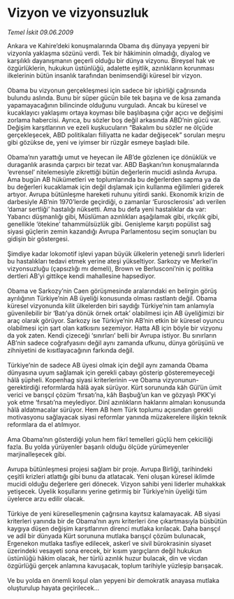 # Vizyon ve vizyonsuzluk

*Temel İskit 09.06.2009*

<div class="taraf_structure_2col_1zq">
<div class="margen_n">



 <p>Ankara ve Kahire’deki konuşmalarında Obama dış dünyaya yepyeni bir vizyonla yaklaşma sözünü verdi. Tek bir hâkiminin olmadığı, diyalog ve karşılıklı dayanışmanın geçerli olduğu bir dünya vizyonu. Bireysel hak ve özgürlüklerin, hukukun üstünlüğü, adalette eşitlik, azınlıkların korunması ilkelerinin bütün insanlık tarafından benimsendiği küresel bir vizyon. <br/><br/>Obama bu vizyonun gerçekleşmesi için sadece bir işbirliği çağrısında bulundu aslında. Bunu bir süper gücün bile tek başına ve de kısa zamanda yapamayacağının bilincinde olduğunu vurguladı. Ancak bu küresel ve kucaklayıcı yaklaşımı ortaya koyması bile başlıbaşına çığır açıcı ve değişimi zorlama habercisi. Ayrıca, bu sözler boş değil arkasında ABD’nin gücü var. Değişim karşıtlarının ve ezeli kuşkucuların “Bakalım bu sözler ne ölçüde gerçekleşecek, ABD politikaları fiiliyatta ne kadar değişecek” soruları meşru gibi gözükse de, yeni ve iyimser bir rüzgâr esmeye başladı bile. <br/><br/>Obama’nın yarattığı umut ve heyecan ile AB’de gözlenen içe dönüklük ve duraganlık arasında çarpıcı bir tezat var. ABD Başkanı’nın konuşmalarında ‘evrensel’ nitelemesiyle zikrettiği bütün değerlerin mucidi aslında Avrupa. Ama bugün AB hükümetleri ve toplumlarında bu değerlerden sapma ya da bu değerleri kucaklamak için değil dışlamak için kullanma eğilimleri giderek artıyor. Avrupa bütünleşme hareketi ruhunu yitirdi sanki. Ekonomik krizin de darbesiyle AB’nin 1970’lerde geçirdiği, o zamanlar ‘Eurosclerosis’ adı verilen ‘damar sertliği’ hastalığı nüksetti. Ama bu defa yeni hastalıklar da var: Yabancı düşmanlığı gibi, Müslüman azınlıkları aşağılamak gibi, ırkçılık gibi, genellikle ‘ötekine’ tahammülsüzlük gibi. Genişleme karşıtı popülist sağ siyasi güçlerin zemin kazandığı Avrupa Parlamentosu seçim sonuçları bu gidişin bir göstergesi. <br/><br/>Şimdiye kadar lokomotif işlevi yapan büyük ülkelerin yeteneği sınırlı liderleri bu hastalıkları tedavi etmek yerine ateşi yükseltiyor. Sarkozy ve Merkel’in vizyonsuzluğu (çapsızlığı mı demeli), Brown ve Berlusconi’nin iç politika dertleri AB’yi gittikçe kendi mahallesine hapsediyor. <br/><br/>Obama ve Sarkozy’nin Caen görüşmesinde aralarındaki en belirgin görüş ayrılığının Türkiye’nin AB üyeliği konusunda olması rastlantı değil. Obama küresel vizyonunda kilit ülkelerden biri saydığı Türkiye’nin tam anlamıyla güvenilebilir bir ‘Batı’ya dönük örnek ortak’ olabilmesi için AB üyeliğimizi bir araç olarak görüyor. Sarkozy ise Türkiye’nin AB’nin etkin bir küresel oyuncu olabilmesi için şart olan katkısını sezemiyor. Hatta AB için böyle bir vizyonu da yok zaten. Kendi çizeceği ‘sınırları’ belli bir Avrupa istiyor. Bu sınırların AB’nin sadece coğrafyasını değil aynı zamanda ufkunu, dünya görüşünü ve zihniyetini de kısıtlayacağının farkında değil. <br/><br/>Türkiye’nin de sadece AB üyesi olmak için değil aynı zamanda Obama dünyasına uyum sağlamak için gerekli çabayı gösterip gösteremeyeceği hâlâ şüpheli. Kopenhag siyasi kriterlerinin –ve Obama vizyonunun- gerektirdiği reformlarda hâlâ ayak sürüyor. Kürt sorununda kâh Gül’ün ümit verici ve barışçıl çözüm ‘fırsatı’na, kâh Başbuğ’un kan ve gözyaşlı PKK’yi yok etme ‘fırsatı’na meylediyor. Dinî azınlıkların haklarını almaları konusunda hâlâ aldatmacalar sürüyor. Hem AB hem Türk toplumu açısından gerekli motivasyonu sağlayacak siyasi reformlar yanında müzakerelere ilişkin teknik reformlara da el atılmıyor. <br/><br/>Ama Obama’nın gösterdiği yolun hem fikrî temelleri güçlü hem çekiciliği fazla. Bu yolda yürüyenler başarılı olduğu ölçüde yürümeyenler marjinalleşecek gibi. <br/><br/>Avrupa bütünleşmesi projesi sağlam bir proje. Avrupa Birliği, tarihindeki çeşitli krizleri atlattığı gibi bunu da atlatacak. Yeni oluşan küresel iklimde mucidi olduğu değerlere geri dönecek. Vizyon sahibi yeni liderler muhakkak yetişecek. Üyelik koşullarını yerine getirmiş bir Türkiye’nin üyeliği tüm üyelerce arzu edilir olacak. <br/><br/>Türkiye de yeni küreselleşmenin çağrısına kayıtsız kalamayacak. AB siyasi kriterleri yanında bir de Obama’nın aynı kriterleri öne çıkartmasıyla büsbütün kaygıya düşen değişim karşıtlarının direnci mutlaka kırılacak. Daha barışçıl ve adil bir dünyada Kürt sorununa mutlaka barışçıl çözüm bulunacak, Ergenekon mutlaka tasfiye edilecek, askerî ve sivil bürokrasinin siyaset üzerindeki vesayeti sona erecek, bir kısım yargıçların değil hukukun üstünlüğü hâkim olacak, her türlü azınlık huzur bulacak, din ve vicdan özgürlüğü gerçek anlamına kavuşacak, toplum tarihiyle yüzleşip barışacak. <br/><br/>Ve bu yolda en önemli koşul olan yepyeni bir demokratik anayasa mutlaka oluşturulup hayata geçirilecek...</p>
<br/>
<br/>
<br/>



<br/>


<div id="taraf_not">
</div>

</div>


</div>
